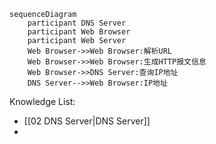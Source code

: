 ```mermaid
sequenceDiagram
	participant DNS Server
	participant Web Browser
	participant Web Server
	Web Browser->>Web Browser:解析URL
	Web Browser->>Web Browser:生成HTTP报文信息
	Web Browser->>DNS Server:查询IP地址
	DNS Server-->>Web Browser:IP地址
```

Knowledge List:
* [[02 DNS Server|DNS Server]]
* 